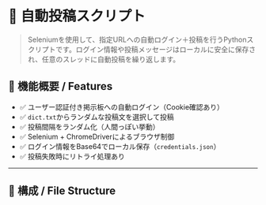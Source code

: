 # 📝 自動投稿スクリプト

> Seleniumを使用して、指定URLへの自動ログイン＋投稿を行うPythonスクリプトです。ログイン情報や投稿メッセージはローカルに安全に保存され、任意のスレッドに自動投稿を繰り返します。

## 🚀 機能概要 / Features

- ✅ ユーザー認証付き掲示板への自動ログイン（Cookie確認あり）
- ✅ `dict.txt`からランダムな投稿文を選択して投稿
- ✅ 投稿間隔をランダム化（人間っぽい挙動）
- ✅ Selenium + ChromeDriverによるブラウザ制御
- ✅ ログイン情報をBase64でローカル保存（`credentials.json`）
- ✅ 投稿失敗時にリトライ処理あり

---

## 📁 構成 / File Structure


